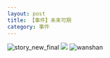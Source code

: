 ```yaml
---
layout: post
title: 【事件】未来可期
category: 事件
---
```

![story_new_final](http://rzda7rj3c.hd-bkt.clouddn.com/img/story_new_final_0322.png)
![](http://rzdb2xp2h.hd-bkt.clouddn.com/img/hot-220717-1.jpg)
![wanshan](http://rzda7rj3c.hd-bkt.clouddn.com/img/wanshan.png)





  




